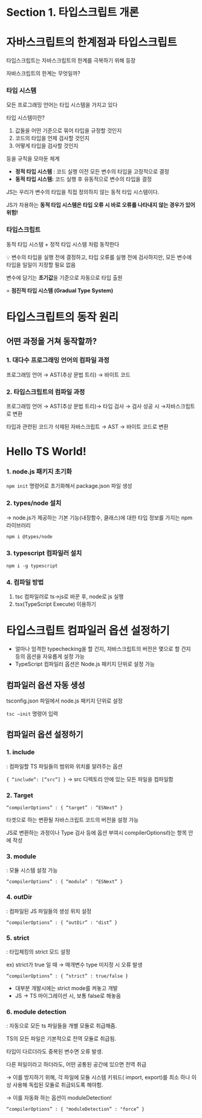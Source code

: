 # Section 1. 타입스크립트 개론

# 자바스크립트의 한계점과 타입스크립트

타입스크립트는 자바스크립트의 한계를 극복하기 위해 등장

자바스크립트의 한계는 무엇일까?

### 타입 시스템

모든 프로그래밍 언어는 타입 시스템을 가지고 있다

타입 시스템이란? 

1. 값들을 어떤 기준으로 묶어 타입을 규정할 것인지
2. 코드의 타입을 언제 검사할 것인지
3. 어떻게 타입을 검사할 것인지 

등을 규칙을 모아둔 체계

- **정적 타입 시스템** : 코드 실행 이전 모든 변수의 타입을 고정적으로 결정
- **동적 타입 시스템:**  코드 실행 후 유동적으로 변수의 타입을 결정

JS는 우리가 변수의 타입을 직접 정의하지 않는 동적 타입 시스템이다.

JS가 차용하는 **동적 타입 시스템은 타입 오류 시 바로 오류를 나타내지 않는 경우가 있어 위험!**

### 타입스크립트

동적 타입 시스템 + 정적 타입 시스템 처럼 동작한다

<aside>
💡 변수의 타입을 실행 전에 결정하고, 타입 오류를 실행 전에 검사하지만,
 모든 변수에 타입을 일일이 지정할 필요 없음

</aside>

변수에 담기는 **초기값**을 기준으로 자동으로 타입 출원

= **점진적 타입 시스템 (Gradual Type System)** 

# 타입스크립트의 동작 원리

## 어떤 과정을 거쳐 동작할까?

### 1. 대다수 프로그래밍 언어의 컴파일 과정

프로그래밍 언어 → AST(추상 문법 트리) → 바이트 코드

### 2. 타입스크립트의 컴파일 과정

프로그래밍 언어 → AST(추상 문법 트리)→ 타입 검사 → 검사 성공 시 →자바스크립트로 변환

타입과 관련된 코드가 삭제된 자바스크립트 → AST → 바이트 코드로 변환

# Hello TS World!

### 1. node.js 패키지 초기화

`npm init` 명령어로 초기화해서 package.json 파일 생성

### 2. types/node 설치

→ node.js가 제공하는 기본 기능(내장함수, 클래스)에 대한 타입 정보를 가지는 npm 라이브러리

`npm i @types/node`

### 3. typescript 컴파일러 설치

`npm i -g typescript`

### 4. 컴파일 방법

1. tsc 컴파일러로 ts→js로 바꾼 후, node로 js 실행
2. tsx(TypeScript Execute) 이용하기

# 타입스크립트 컴파일러 옵션 설정하기

- 얼마나 엄격한 typechecking을 할 건지, 자바스크립트의 버전은 몇으로 할 건지 등의 옵션을 자유롭게 설정 가능
- TypeScript 컴파일러 옵션은 Node.js 패키지 단위로 설정 가능

## 컴파일러 옵션 자동 생성

tsconfig.json 파일에서 node.js 패키지 단위로 설정

`tsc —init` 명령어 입력

## 컴파일러 옵션 설정하기

### 1. include

: 컴파일할 TS 파일들의 범위와 위치를 알려주는 옵션

`{ “include”: [”src”] }` → src 디렉토리 안에 있는 모든 파일을 컴파일함

### 2. Target

`“compilerOptions” : { “target” : “ESNext” }`

타겟으로 하는 변환될 자바스크립트 코드의 버전을 설정 가능

JS로 변환하는 과정이나 Type 검사 등에 옵션 부여시 compilerOptions라는 항목 안에 작성

### 3. module

: 모듈 시스템 설정 가능

`“compilerOptions” : { “module” : “ESNext” }`

### 4. outDir

: 컴파일된 JS 파일들의 생성 위치 설정 

`“compilerOptions” : { “outDir” : "dist” }`

### 5. strict

: 타입체킹의 strict 모드 설정

ex) strict가 true 일 때 → 매개변수 type 미지정 시 오류 발생

`“compilerOptions” : { “strict” : true/false }`

- 대부분 개발시에는 strict mode를 켜놓고 개발
- JS → TS 마이그레이션 시, 보통 false로 해놓음

### 6. module detection

: 자동으로 모든 ts 파일들을 개별 모듈로 취급해줌.

TS의 모든 파일은 기본적으로 전역 모듈로 취급됨.

타입이 다르더라도 중복된 변수면 오류 발생.

다른 파일이라고 하더라도, 어떤 공통된 공간에 있으면 전역 취급

→ 이를 방지하기 위해, 각 파일에 모듈 시스템 키워드( import, export)를 최소 하나 이상 사용해 독립된 모듈로 취급되도록 해야함.

→ 이를 자동화 하는 옵션이 moduleDetection!

`“compilerOptions” : { "moduleDetection” : "force” }`